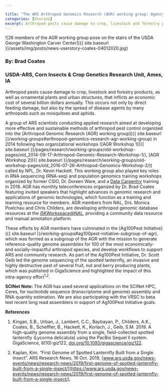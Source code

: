 ```yaml
---

title: "The ARS Arthropod Genomics Research (AGR) working group: Agency-wide advancement in research capabilities to address stakeholder concerns"
categories: [Stories]
excerpt: Arthropod pests cause damage to crop, livestock and forestry products, as well as ornamental plants and urban structures, that inflicts an economic cost of several billion dollars annually...
---
```

![26 members of the AGR working group pose on the stairs of the USDA George Washington Carver Center]({{ site.baseurl }}/assets/img/posts/news-userstory-coates-04012020.jpg)

### By: Brad Coates
### USDA-ARS, Corn Insects & Crop Genetics Research Unit, Ames, IA

Arthropod pests cause damage to crop, livestock and forestry products, as well as ornamental plants and urban structures, that inflicts an economic cost of several billion dollars annually. This occurs not only by direct feeding damage, but also by the spread of disease agents by many arthropods such as mosquitoes and aphids.  

A group of ARS scientists conducting applied research aimed at developing more effective and sustainable methods of arthropod pest control organized into the [Arthropod Genomic Research (AGR) working group]({{ site.baseurl }}/working-groups#arthropod-genomics-research-agr-working-group) in 2014 following two organizational workshops ([AGR Workshop 1]({{ site.baseurl }}/pages/research/working-groups/old-workshop-pages/old_2014-09-17-Arthropod-Genomic-Research-Workshop-1/), [AGR Workshop 2]({{ site.baseurl }}/pages/research/working-groups/old-workshop-pages/old_2016-07-26-Arthropod-Genomics-Workshop-2/)) called by NPL, Dr. Kevin Hackett. This working group also played key roles in RNA sequencing (RNA-seq) and population genomics training workshops organized by former CSIO, Dr. Doreen Ware, and a [Data Carpentry](https://carpentries.org/) training in 2018. AGR has monthly teleconferences organized by Dr. Brad Coates featuring invited speakers that highlight advances in genomic research and applications of genomic technologies, which function as a training and learning resource for members. AGR members from NAL, Drs. Monica Poelchau and Chris Childers, are developing arthropod genomic database resources at the [i5KWorkspace@NAL](https://i5k.nal.usda.gov/), providing a community data resource and manual annotation platform.  

These efforts by AGR members have culminated in the [Ag100Pest Initiative]({{ site.baseurl }}/working-groups#ag100pest-initiative-subgroup-of-agr), which was formed as a subgroup of the AGR with the mission to generate reference-quality genome assemblies for 100 of the most economically- and socially-impactful arthropod species, and develop workflows to support ARS and community research. As part of the Ag100Pest Initiative, Dr. Scott Geib led the genome sequencing of the spotted lanternfly, an invasive and highly destructive pest of several fruit, nut and berry producing plants, which was published in GigaScience and highlighted the impact of this intra-agency effort<sup>1,2</sup>.

**SCINet Note:** The AGR has used several applications on the SCINet HPC, Ceres, for nucleotide sequence (transcriptome and genome) assembly and RNA quantity estimation. We are also participating with the VRSC to beta test recent long read assemblers in support of Ag100Pest Initiative goals.


**References**
1.  Kingan, S.B., Urban, J., Lambert, C.C., Baybayan, P., Childers, A.K., Coates, B., Scheffler, B., Hackett, K., Korlach, J., Geib, S.M. 2019. A high-quality genome assembly from a single, field-collected spotted lanternfly (Lycorma delicatula) using the PacBio Sequel II system. GigaScience, 8(10):giz122, [doi.org/10.1093/gigascience/giz122](https://doi.org/10.1093/gigascience/giz122).

2.  Kaplan, Kim. “First Genome of Spotted Lanternfly Built from a Single Insect”. ARS Research News, 16 Oct. 2019, [www.ars.usda.gov/news-events/news/research-news/2019/first-genome-of-spotted-lanternfly-built-from-a-single-insect/](https://www.ars.usda.gov/news-events/news/research-news/2019/first-genome-of-spotted-lanternfly-built-from-a-single-insect/).
